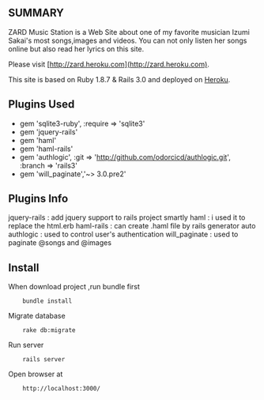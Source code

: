 SUMMARY
-------

ZARD Music Station is a Web Site about one of my favorite musician Izumi Sakai's most songs,images and videos.
You can not only listen her songs online but also read her lyrics on this site.

Please visit [http://zard.heroku.com](http://zard.heroku.com).

This site is based on Ruby 1.8.7 & Rails 3.0 and deployed on [Heroku](http://heroku.com).

Plugins Used
------------

* gem 'sqlite3-ruby', :require => 'sqlite3'
* gem 'jquery-rails'
* gem 'haml'
* gem 'haml-rails'
* gem 'authlogic', :git => 'http://github.com/odorcicd/authlogic.git', :branch => 'rails3'
* gem 'will_paginate','~> 3.0.pre2'

Plugins Info
------------

jquery-rails : add jquery support to rails project smartly
haml   			: i used it to replace the html.erb
haml-rails : can create .haml file by rails generator auto
authlogic : used to control user's authentication
will_paginate : used to paginate @songs and @images

Install
-------

When download project ,run bundle first
		 
		bundle install
		
Migrate database

		rake db:migrate
		
Run server

		rails server
		
Open browser at 

		http://localhost:3000/
		


